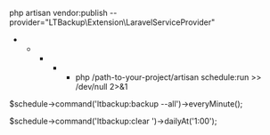 php artisan vendor:publish --provider="LTBackup\Extension\LaravelServiceProvider"
 
 
 * * * * * php /path-to-your-project/artisan schedule:run >> /dev/null 2>&1

$schedule->command('ltbackup:backup --all')->everyMinute();

$schedule->command('ltbackup:clear ')->dailyAt('1:00');